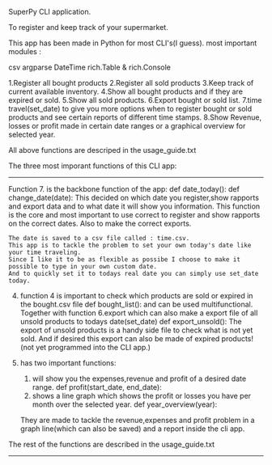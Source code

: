 SuperPy CLI application.

To register and keep track of your supermarket.

This app has been made in Python for most CLI's(I guess).
most important modules :

csv
argparse
DateTime
rich.Table & rich.Console

1.Register all bought products
2.Register all sold products
3.Keep track of current available inventory.
4.Show all bought products and if they are expired or sold.
5.Show all sold products.
6.Export bought or sold list.
7.time travel(set_date) to give you more options when to register bought or sold products and see certain reports of different time stamps.
8.Show Revenue, losses or profit made in certain date ranges or a graphical overview for selected year.

All above functions are descriped in the usage_guide.txt

The three most imporant functions of this CLI app:

------------------------------------------------------------------------------------------------

Function 7. is the backbone function of the app:
    def date_today():
    def change_date(date):
    This decided on which date you register,show rapports and export data and to what date it will show you information.
    This function is the core and most important to use correct to register and show rapports on the correct dates. 
    Also to make the correct exports.

    The date is saved to a csv file called : time.csv.
    This app is to tackle the problem to set your own today's date like your time traveling.
    Since I like it to be as flexible as possibe I choose to make it possible to type in your own custom date. 
    And to quickly set it to todays real date you can simply use set_date today.

4. function 4 is important to check which products are sold or expired in the bought.csv file
    def bought_list():
    and can be used multifunctional.
    Together with function 6.export which can also make a export file of all unsold products to todays date(set_date)
    def export_unsold(): 
    The export of unsold products is a handy side file to check what is not yet sold. And if desired this export can also be made of expired products! (not yet programmed into the CLI app.)

8. has two important functions:
    1. will show you the expenses,revenue and profit of a desired date range.
    def profit(start_date, end_date):
    2. shows a line graph which shows the profit or losses you have per month over the selected year.
    def year_overview(year):

    They are made to tackle the revenue,expenses and profit problem in a graph line(which can also be saved) and a report inside the cli app.

The rest of the functions are described in the usage_guide.txt

------------------------------------------------------------------------------------------------